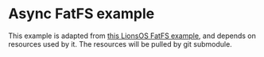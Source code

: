 # Async FatFS example
This example is adapted from [this LionsOS FatFS example](https://github.com/au-ts/LionsOS/tree/FatFs/examples), and depends on resources used by it. The resources will be pulled by git submodule.